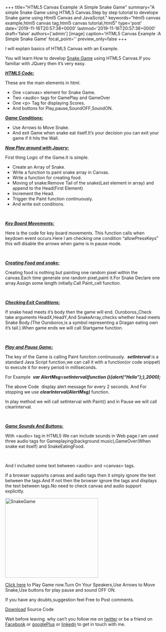 +++
title="HTML5 Canvas Example :A Simple Snake Game"
summary="A simple Snake Game using HTML5 Canvas.Step by step tutorial to develope Snake game using Html5 Canvas and JavaScript."
keywords="html5 canvas example,html5 canvas tag,html5 canvas tutorial,html5"
type='post'
date='2019-11-16T20:57:38+0000'
lastmod='2019-11-16T20:57:38+0000'
draft='false'
authors=['admin']
[image]
caption='HTML5 Canvas Example :A Simple Snake Game'
focal_point=''
preview_only=false
+++








I will explain basics of HTML5 Canvas with an Example.

You will learn How to develop <a title="Snake Game" href="https://www.arungudelli.com/Tools/HTML5/SnakeGame/snakeGame.html" target="_blank" rel="noopener">Snake Game</a> using HTML5 Canvas.If you familiar with JQuery then it’s very easy.

<span style="text-decoration: underline;"><em><strong>HTML5 Code:</strong></em></span>

These are the main elements in html.

<ul><li>One &lt;canvas&gt; element for Snake Game.</li><li>Two &lt;audio&gt; tags for GamePlay and GameOver</li><li>One &lt;p&gt; Tag for displaying Scores.</li><li>And buttons for Play,pause,SoundOFF,SoundON.</li></ul>





<span style="text-decoration: underline;"><em><strong>Game Conditions:</strong></em></span>

<ul><li>Use Arrows to Move Snake.</li><li>And exit Game when snake eat itself.It’s your decision you can exit your game if it hits the Wall.</li></ul>

<span style="text-decoration: underline;"><em><strong>Now Play around with Jquery:</strong></em></span>

First thing Logic of the Game.It is simple.

<ul><li>Create an Array of Snake.</li><li>Write a function to paint snake array in Canvas.</li><li>Write a function for creating food.</li><li>Moving of snake:Remove Tail of the snake(Last element in array) and append to the Head(First Element)</li><li>Increment the Head.</li><li>Trigger the Paint function continuously.</li><li>And write exit conditions.</li></ul>



&nbsp;

<span style="text-decoration: underline;"><em><strong>Key Board Movements:</strong></em></span>

Here is the code for key board movements. This function calls when keydown event occurs.Here I am checking one condition “allowPressKeys” this will disable the arrows when game is in pause mode.



&nbsp;

<span style="text-decoration: underline;"><em><strong>Creating Food and snake:</strong></em></span>

Creating food is nothing but painting one random pixel within the canvas.Each time generate one random pixel,paint it.For Snake Declare one array.Assign some length initially.Call Paint_cell function.



&nbsp;

<span style="text-decoration: underline;"><em><strong>Checking Exit Conditions:</strong></em></span>

If snake head meets it’s body then the game will end. Ouroboros_Check take arguments HeadX,HeadY,And SnakeArray,checks whether head meets Snake Body.(The&nbsp;Ouroboros<a href="http://en.wikipedia.org/wiki/Ouroboros" target="_blank" rel="noopener">&nbsp;</a>is a symbol representing a Dragan eating own it’s tail.).When game ends we will call Startgame function.



&nbsp;

<span style="text-decoration: underline;"><em><strong>Play and Pause Game:</strong></em></span>

The key of the Game is calling Paint function continuously. &nbsp;<em><strong>setInterval</strong></em> is a standard Java Script function,we can call it with a function(or code snippet) to execute it for every period in milliseconds.

For Example &nbsp;<em><strong>var AlertMsg=setInterval(function (){alert(“Hello”);},2000);</strong></em>



The above Code &nbsp;display alert message for every 2 seconds. And For stopping we use&nbsp;<em><strong>clearInterval</strong><strong>(AlertMsg)</strong></em> function.

In play method we will call setInterval with Paint() and in Pause we will call clearInterval.<br>



&nbsp;

<span style="text-decoration: underline;"><em><strong>Game Sounds And Buttons:</strong></em></span>

With &lt;audio&gt; tag in HTML5 We can include sounds in Web page.I am used three audio tags for Gameplaying(background music),GameOver(When snake eat itself) and SnakeEatingFood.





&nbsp;

And I included some text between &lt;audio&gt; and &lt;canvas&gt; tags.



If a browser supports canvas and audio tags then it simply ignore the text between the tags.And If not then the browser ignore the tags and displays the text between tags.No need to check canvas and audio support explicitly.

<a href="https://arun-arungudellicom.netdna-ssl.com/wp-content/uploads/2012/10/SnakeGame.png"><img class="aligncenter size-medium wp-image-450" title="SnakeGame" src="https://arun-arungudellicom.netdna-ssl.com/wp-content/uploads/2012/10/SnakeGame-300x256.png" alt="SnakeGame" width="300" height="256" srcset="https://arun-arungudellicom.netdna-ssl.com/wp-content/uploads/2012/10/SnakeGame-300x256.png 300w, https://arun-arungudellicom.netdna-ssl.com/wp-content/uploads/2012/10/SnakeGame.png 575w" sizes="(max-width: 300px) 100vw, 300px"></a>

<a title="Snake Game" href="https://www.arungudelli.com/Tools/HTML5/SnakeGame/snakeGame.html" target="_blank" rel="noopener">Click here</a> to Play Game now.Turn On Your Speakers,Use Arrows to Move Snake,Use buttons for play pause and sound OFF ON.

If you have any doubts,suggestion feel Free to Post comments.

<a href="https://www.arungudelli.com/Tools/HTML5/SnakeGame.rar" target="_blank" rel="noopener">Download</a> Source Code

Wait before leaving.
why can’t you follow me on <a href="https://twitter.com/arungudelli" target="_blank">twitter</a> or be a friend on <a href="https://www.facebook.com/gudelliArun" target="_blank">Facebook</a> or <a href="https://plus.google.com/+ArunkumarGudelli" target="_blank">googlePlus</a> or <a href="https://www.linkedin.com/in/arungudelli/" target="_blank">linkedn</a> to get in touch with me.







